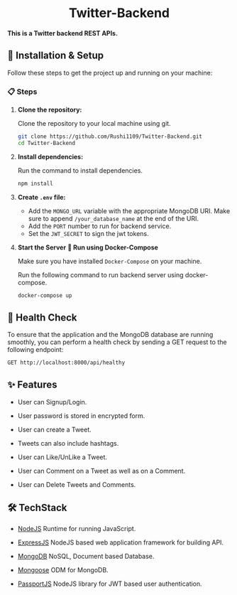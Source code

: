 <h1 align="center"> Twitter-Backend </h1>

#### This is a Twitter backend REST APIs.

## 🚀 Installation & Setup

Follow these steps to get the project up and running on your machine:

### 📋 Steps

1. **Clone the repository:**

   Clone the repository to your local machine using git.

   ```bash
   git clone https://github.com/Rushi1109/Twitter-Backend.git
   cd Twitter-Backend
   ```

2. **Install dependencies:**

   Run the command to install dependencies.

   ```bash
   npm install
   ```

3. **Create `.env` file:**

   - Add the `MONGO_URL` variable with the appropriate MongoDB URI. Make sure to append `/your_database_name` at the end of the URI.
   - Add the `PORT` number to run for backend service.
   - Set the `JWT_SECRET` to sign the jwt tokens.

4. **Start the Server**
    **🧊 Run using Docker-Compose**

    Make sure you have installed `Docker-Compose` on your machine.
   
    Run the following command to run backend server using docker-compose.
    ```bash
    docker-compose up
    ```

## 🌱 Health Check
   To ensure that the application and the MongoDB database are running smoothly, you can perform a health check by sending a GET request to the following endpoint:

   ```bash
   GET http://localhost:8000/api/healthy
   ````

## ✨ Features

- User can Signup/Login.

- User password is stored in encrypted form.

- User can create a Tweet.

- Tweets can also include hashtags.

- User can Like/UnLike a Tweet.

- User can Comment on a Tweet as well as on a Comment.

- User can Delete Tweets and Comments.

## 🛠️ TechStack

- [NodeJS](https://nodejs.org/en) Runtime for running JavaScript.

- [ExpressJS](https://expressjs.com/) NodeJS based web application framework for building API.

- [MongoDB](https://www.mongodb.com/docs/) NoSQL, Document based Database.

- [Mongoose](https://mongoosejs.com/) ODM for MongoDB.

- [PassportJS](https://www.passportjs.org/) NodeJS library for JWT based user authentication.